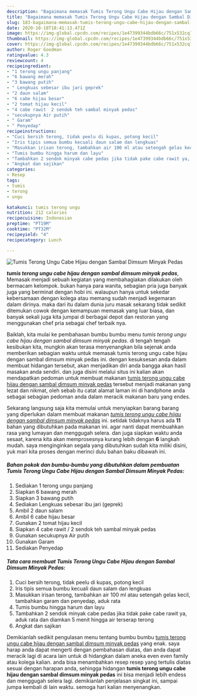 ```yaml
---
description: "Bagaimana memasak Tumis Terong Ungu Cabe Hijau dengan Sambal Dimsum Minyak Pedas, Enak Banget"
title: "Bagaimana memasak Tumis Terong Ungu Cabe Hijau dengan Sambal Dimsum Minyak Pedas, Enak Banget"
slug: 183-bagaimana-memasak-tumis-terong-ungu-cabe-hijau-dengan-sambal-dimsum-minyak-pedas-enak-banget
date: 2020-10-18T18:41:13.471Z
image: https://img-global.cpcdn.com/recipes/1e47399344bdb66c/751x532cq70/tumis-terong-ungu-cabe-hijau-dengan-sambal-dimsum-minyak-pedas-foto-resep-utama.jpg
thumbnail: https://img-global.cpcdn.com/recipes/1e47399344bdb66c/751x532cq70/tumis-terong-ungu-cabe-hijau-dengan-sambal-dimsum-minyak-pedas-foto-resep-utama.jpg
cover: https://img-global.cpcdn.com/recipes/1e47399344bdb66c/751x532cq70/tumis-terong-ungu-cabe-hijau-dengan-sambal-dimsum-minyak-pedas-foto-resep-utama.jpg
author: Roger Goodman
ratingvalue: 4.3
reviewcount: 4
recipeingredient:
- "1 terong ungu panjang"
- "6 bawang merah"
- "3 bawang putih"
- " Lengkuas sebesar ibu jari geprek"
- "2 daun salam"
- "6 cabe hijau besar"
- "2 tomat hijau kecil"
- "4 cabe rawit  2 sendok teh sambal minyak pedas"
- "secukupnya Air putih"
- " Garam"
- " Penyedap"
recipeinstructions:
- "Cuci bersih terong, tidak peelu di kupas, potong kecil"
- "Iris tipis semua bumbu kecuali daun salam dan lengkuas"
- "Masukkan irisan terong, tambahkan air 100 ml atau setengah gelas kecil, tambahkan garam dan penyedap, aduk rata"
- "Tumis bumbu hingga harum dan layu"
- "Tambahkan 2 sendok minyak cabe pedas jika tidak pake cabe rawit ya, aduk rata dan diamkan 5 menit hingga air terserap terong"
- "Angkat dan sajikan"
categories:
- Resep
tags:
- tumis
- terong
- ungu

katakunci: tumis terong ungu 
nutrition: 212 calories
recipecuisine: Indonesian
preptime: "PT19M"
cooktime: "PT32M"
recipeyield: "4"
recipecategory: Lunch

---
```



![Tumis Terong Ungu Cabe Hijau dengan Sambal Dimsum Minyak Pedas](https://img-global.cpcdn.com/recipes/1e47399344bdb66c/751x532cq70/tumis-terong-ungu-cabe-hijau-dengan-sambal-dimsum-minyak-pedas-foto-resep-utama.jpg)

<b><i>tumis terong ungu cabe hijau dengan sambal dimsum minyak pedas</i></b>, Memasak menjadi sebuah kegiatan yang membahagiakan dilakukan oleh bermacam kelompok. bukan hanya para wanita, sebagian pria juga banyak juga yang berminat dengan hobi ini. walaupun hanya untuk sekedar kebersamaan dengan kolega atau memang sudah menjadi kegemaran dalam dirinya. maka dari itu dalam dunia juru masak sekarang tidak sedikit ditemukan cowok dengan kemampuan memasak yang luar biasa, dan banyak sekali juga kita jumpai di berbagai depot dan restoran yang menggunakan chef pria sebagai chef terbaik nya.



Baiklah, kita mulai ke pembahasan bumbu bumbu menu <i>tumis terong ungu cabe hijau dengan sambal dimsum minyak pedas</i>. di tengah tengah kesibukan kita, mungkin akan terasa menyenangkan bila sejenak anda memberikan sebagian waktu untuk memasak tumis terong ungu cabe hijau dengan sambal dimsum minyak pedas ini. dengan kesuksesan anda dalam membuat hidangan tersebut, akan menjadikan diri anda bangga akan hasil masakan anda sendiri. dan juga disini melalui situs ini kalian akan mendapatkan pedoman untuk membuat makanan <u>tumis terong ungu cabe hijau dengan sambal dimsum minyak pedas</u> tersebut menjadi makanan yang lezat dan nikmat, oleh sebab itu catat alamat laman ini di handphone anda sebagai sebagian pedoman anda dalam meracik makanan baru yang endes.


Sekarang langsung saja kita memulai untuk menyiapkan barang barang yang diperlukan dalam membuat makanan <u><i>tumis terong ungu cabe hijau dengan sambal dimsum minyak pedas</i></u> ini. setidak tidaknya harus ada <b>11</b> bahan yang dibutuhkan pada makanan ini. agar nanti dapat membuahkan rasa yang lumayan dan menggugah selera. dan juga siapkan waktu anda sesaat, karena kita akan memprosesnya kurang lebih dengan <b>6</b> langkah mudah. saya menginginkan segala yang dibutuhkan sudah kita miliki disini, yuk mari kita proses dengan merinci dulu bahan baku dibawah ini.

<!--inarticleads1-->

##### Bahan pokok dan bumbu-bumbu yang dibutuhkan dalam pembuatan Tumis Terong Ungu Cabe Hijau dengan Sambal Dimsum Minyak Pedas:

1. Sediakan 1 terong ungu panjang
1. Siapkan 6 bawang merah
1. Siapkan 3 bawang putih
1. Sediakan  Lengkuas sebesar ibu jari (geprek)
1. Ambil 2 daun salam
1. Ambil 6 cabe hijau besar
1. Gunakan 2 tomat hijau kecil
1. Siapkan 4 cabe rawit / 2 sendok teh sambal minyak pedas
1. Gunakan secukupnya Air putih
1. Gunakan  Garam
1. Sediakan  Penyedap




<!--inarticleads2-->

##### Tata cara membuat Tumis Terong Ungu Cabe Hijau dengan Sambal Dimsum Minyak Pedas:

1. Cuci bersih terong, tidak peelu di kupas, potong kecil
1. Iris tipis semua bumbu kecuali daun salam dan lengkuas
1. Masukkan irisan terong, tambahkan air 100 ml atau setengah gelas kecil, tambahkan garam dan penyedap, aduk rata
1. Tumis bumbu hingga harum dan layu
1. Tambahkan 2 sendok minyak cabe pedas jika tidak pake cabe rawit ya, aduk rata dan diamkan 5 menit hingga air terserap terong
1. Angkat dan sajikan




Demikianlah sedikit pengulasan menu tentang bumbu bumbu <u>tumis terong ungu cabe hijau dengan sambal dimsum minyak pedas</u> yang enak. saya harap anda dapat mengerti dengan pembahasan diatas, dan anda dapat meracik lagi di acara lain untuk di hidangkan dalam aneka even even family atau kolega kalian. anda bisa menambahkan resep resep yang tertulis diatas sesuai dengan harapan anda, sehingga hidangan <b>tumis terong ungu cabe hijau dengan sambal dimsum minyak pedas</b> ini bisa menjadi lebih endess dan menggugah selera lagi. demikianlah penjelasan singkat ini, sampai jumpa kembali di lain waktu. semoga hari kalian menyenangkan.
